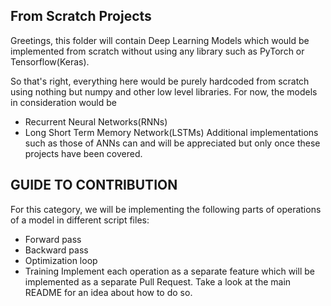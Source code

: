 ## From Scratch Projects

Greetings, this folder will contain Deep Learning Models which would be implemented from scratch without using any library such as PyTorch or Tensorflow(Keras). 

So that's right, everything here would be purely hardcoded from scratch using nothing but numpy and other low level libraries. For now, the models in consideration would be
- Recurrent Neural Networks(RNNs)
- Long Short Term Memory Network(LSTMs)
Additional implementations such as those of ANNs can and will be appreciated but only once these projects have been covered. 

## GUIDE TO CONTRIBUTION
For this category, we will be implementing the following parts of operations of a model in different script files:
- Forward pass
- Backward pass
- Optimization loop
- Training
Implement each operation as a separate feature which will be implemented as a separate Pull Request. Take a look at the main README for an idea about how to do so.
